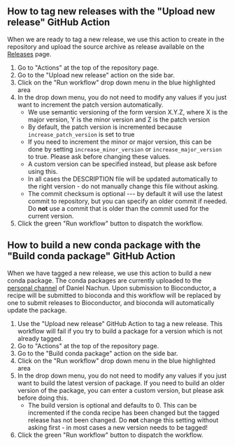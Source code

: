 ## How to tag new releases with the "Upload new release" GitHub Action
When we are ready to tag a new release, we use this action to create in the repository and upload the source archive as release available on the [Releases](https://github.com/StatFunGen/pecotmr/releases) page.
1. Go to "Actions" at the top of the repository page.
2. Go to the "Upload new release" action on the side bar.
3. Click on the "Run workflow" drop down menu in the blue highlighted area
4. In the drop down menu, you do not need to modify any values if you just want to increment the patch version automatically.
    - We use semantic versioning of the form version X.Y.Z, where X is the major version, Y is the minor version and Z is the patch version
    - By default, the patch version is incremented because `increase_patch_version` is set to true
    - If you need to increment the minor or major version, this can be done by setting `increase_minor_version` or `increase_major_version` to true.  Please ask before changing these values.
    - A custom version can be specified instead, but please ask before using this.
    - In all cases the DESCRIPTION file will be updated automatically to the right version - do not manually change this file without asking.
    - The commit checksum is optional --- by default it will use the latest commit to repository, but you can specify an older commit if needed.  Do **not** use a commit that is older than the commit used for the current version.
5. Click the green "Run workflow" button to dispatch the workflow.
## How to build a new conda package with the "Build conda package" GitHub Action
When we have tagged a new release, we use this action to build a new conda package.  The conda packages are currently uploaded to the [personal channel](https://anaconda.org/dnachun) of Daniel Nachun.  Upon submission to Bioconductor, a recipe will be submitted to bioconda and this workflow will be replaced by one to submit releases to Bioconductor, and bioconda will automatically update the package.
1. Use the "Upload new release" GitHub Action to tag a new release.  This workflow will fail if you try to build a package for a version which is not already tagged.
2. Go to "Actions" at the top of the repository page.
3. Go to the "Build conda package" action on the side bar.
4. Click on the "Run workflow" drop down menu in the blue highlighted area
5. In the drop down menu, you do not need to modify any values if you just want to build the latest version of package.  If you need to build an older version of the package, you can enter a custom version, but please ask before doing this.
    - The build version is optional and defaults to 0.  This can be incremented if the conda recipe has been changed but the tagged release has not been changed.  Do **not** change this setting without asking first - in most cases a new version needs to be tagged!
6. Click the green "Run workflow" button to dispatch the workflow.
